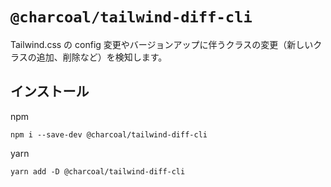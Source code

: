 # `@charcoal/tailwind-diff-cli`

Tailwind.css の config 変更やバージョンアップに伴うクラスの変更（新しいクラスの追加、削除など）を検知します。

## インストール

npm

```
npm i --save-dev @charcoal/tailwind-diff-cli
```

yarn

```
yarn add -D @charcoal/tailwind-diff-cli
```
